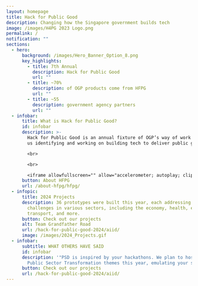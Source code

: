 ```yaml
---
layout: homepage
title: Hack for Public Good
description: Changing how the Singapore government builds tech
image: /images/H4PG 2023 Logo.png
permalink: /
notification: ""
sections:
  - hero:
      background: /images/Hero_Banner_Option_8.png
      key_highlights:
        - title: 7th Annual
          description: Hack for Public Good
          url: ""
        - title: ~70%
          description: of OGP products come from HFPG
          url: ""
        - title: ~55
          description: government agency partners
          url: ""
  - infobar:
      title: What is Hack for Public Good?
      id: infobar
      description: >-
        Hack for Public Good is an annual fixture of OGP’s way of work to keep
        us identifying and working on building tech to deliver public good.

        <br>

        <br>

        <iframe allowfullscreen="" allow="accelerometer; autoplay; clipboard-write; encrypted-media; gyroscope; picture-in-picture; web-share" frameborder="0" title="YouTube video player" src="https://www.youtube.com/embed/_b4DUiJc5TA?si=7pvKF5g98iOYHdBS" height="315" width="100%"></iframe>
      button: About HFPG
      url: /about-hfpg/hfpg/
  - infopic:
      title: 2024 Projects
      description: 36 prototypes were built this year, each addressing critical
        challenges in various sectors, including the economy, health, education,
        transport, and more.
      button: Check out our projects
      alt: Team Grandfather Road
      url: /hack-for-public-good-2024/aiid/
      image: /images/2024_Projects.gif
  - infobar:
      subtitle: WHAT OTHERS HAVE SAID
      id: infobar
      description: '"PSD is inspired by your hackathons. We plan to host Ideathons on
        Public Sector Transformation themes this year, emulating your success."'
      button: Check out our projects
      url: /hack-for-public-good-2024/aiid/
---
```

